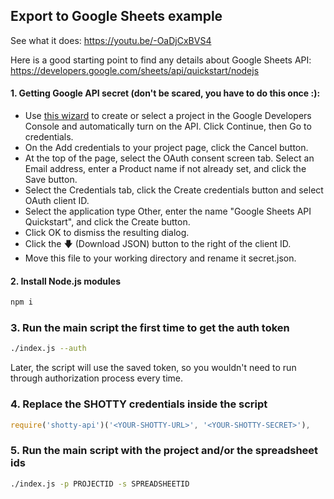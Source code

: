 ## Export to Google Sheets example

See what it does: https://youtu.be/-OaDjCxBVS4

Here is a good starting point to find any details about Google Sheets API: https://developers.google.com/sheets/api/quickstart/nodejs

#### 1. Getting Google API secret (don't be scared, you have to do this once :):
- Use [this wizard](https://console.developers.google.com/start/api?id=sheets.googleapis.com) to create or select a project in the Google Developers Console and automatically turn on the API. Click Continue, then Go to credentials.
- On the Add credentials to your project page, click the Cancel button.
- At the top of the page, select the OAuth consent screen tab. Select an Email address, enter a Product name if not already set, and click the Save button.
- Select the Credentials tab, click the Create credentials button and select OAuth client ID.
- Select the application type Other, enter the name "Google Sheets API Quickstart", and click the Create button.
- Click OK to dismiss the resulting dialog.
- Click the 🡇 (Download JSON) button to the right of the client ID.
- Move this file to your working directory and rename it secret.json.

#### 2. Install Node.js modules
```sh
npm i 
```

### 3. Run the main script the first time to get the auth token

```sh
./index.js --auth
```

Later, the script will use the saved token, so you wouldn't need to run through authorization process every time.

### 4. Replace the SHOTTY credentials inside the script

```js
require('shotty-api')('<YOUR-SHOTTY-URL>', '<YOUR-SHOTTY-SECRET>'),
```

### 5. Run the main script with the project and/or the spreadsheet ids

```sh
./index.js -p PROJECTID -s SPREADSHEETID
```

